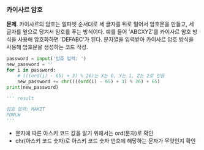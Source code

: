 ### 카이사르 암호
**문제**. 카이사르의 암호는 알파벳 순서대로 세 글자를 뒤로 밀어서 암호문을 만들고, 세 글자를 앞으로 당겨서 암호를 푸는 방식이다. 예를 들어 'ABCXYZ'를 카이사르 암호 방식을 사용해 암호화하면 'DEFABC'가 된다. 문자열을 입력받아 카이사르 암호 방식을 사용해 암호문을 생성하는 코드 작성.
```py
password = input('암호 입력: ')
new_password = ''
for i in password:
    # (((ord(i) - 65) + 3) % 26)는 X는 0, Y는 1, Z는 2로 만듬
    new_password += chr((((ord(i) - 65) + 3) % 26) + 65)
print(new_password)

''' result

암호 입력: MAKIT
PDNLW
'''
```
  
- 문자에 따른 아스키 코드 값을 알기 위해서는 ord(문자)로 확인
- chr(아스키 코드 숫자)로 아스키 코드 숫자 번호에 해당하는 문자가 무엇인지 확인